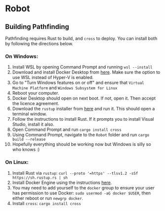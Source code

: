 # Robot

## Building Pathfinding

Pathfinding requires Rust to build, and `cross` to deploy. You can install both
by following the directions below.

### On Windows:

1. Install WSL by opening Command Prompt and running `wsl --install`
2. Download and install Docker Desktop from [here](https://www.docker.com/products/docker-desktop/).
   Make sure the option to use WSL instead of Hyper-V is enabled.
3. Go to "Turn Windows features on or off" and ensure that `Virtual Machine Platform` and `Windows Subsystem for Linux`
4. Reboot your computer.
5. Docker Desktop should open on next boot. If not, open it. Then accept the licence agreement.
6. Download the `rustup` installer from [here](https://rustup.rs) and run it. This should open a
   terminal window.
7. Follow the instructions to install Rust. If it prompts you to install Visual Studio, install it also.
8. Open Command Prompt and run `cargo install cross`
9. Using Command Prompt, navigate to the `Robot` folder and run `cargo build --release`
10. Hopefully everything should be working now but Windows is silly so who knows :)

### On Linux:

1. Install Rust via `rustup`: `curl --proto '=https' --tlsv1.2 -sSf https://sh.rustup.rs | sh`
2. Install Docker Engine using the instructions [here](https://docs.docker.com/engine/install/ubuntu/#install-using-the-repository).
3. You may need to add yourself to the `docker` group to ensure your user has permission to use Docker:
   `sudo usermod -aG docker $USER`, then either reboot or run `newgrp docker`.
4. Install `cross`: `cargo install cross`
